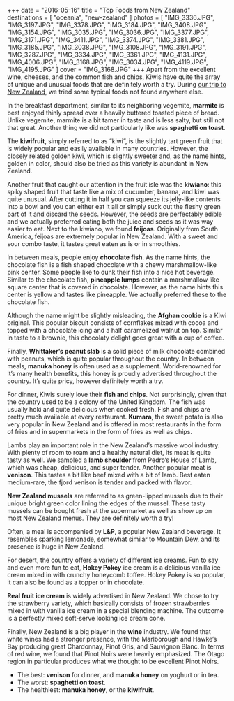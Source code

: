 +++
date    = "2016-05-16"
title   = "Top Foods from New Zealand"
destinations = [ "oceania", "new-zealand" ]
photos = [
  "IMG_3336.JPG", "IMG_3197.JPG", "IMG_3378.JPG", "IMG_3184.JPG", "IMG_3408.JPG",
  "IMG_3154.JPG", "IMG_3035.JPG", "IMG_3036.JPG", "IMG_3377.JPG", "IMG_3171.JPG",
  "IMG_3411.JPG", "IMG_3374.JPG", "IMG_3381.JPG", "IMG_3185.JPG", "IMG_3038.JPG",
  "IMG_3108.JPG", "IMG_3191.JPG", "IMG_3287.JPG", "IMG_3334.JPG", "IMG_3361.JPG",
  "IMG_4131.JPG", "IMG_4006.JPG", "IMG_3168.JPG", "IMG_3034.JPG", "IMG_4119.JPG",
  "IMG_4195.JPG"
]
cover = "IMG_3168.JPG"
+++
Apart from the excellent wine, cheeses, and the common fish and chips, Kiwis have quite the array of unique and unusual foods that are definitely worth a try. During [our trip to New Zealand](/new-zealand-by-campervan/), we tried some typical foods not found anywhere else.
<!--more-->
In the breakfast department, similar to its neighboring vegemite, **marmite** is best enjoyed thinly spread over a heavily buttered toasted piece of bread. Unlike vegemite, marmite is a bit tamer in taste and is less salty, but still not that great. Another thing we did not particularly like was **spaghetti on toast**.

The **kiwifruit**, simply referred to as “kiwi”, is the slightly tart green fruit that is widely popular and easily available in many countries. However, the closely related golden kiwi, which is slightly sweeter and, as the name hints, golden in color, should also be tried as this variety is abundant in New Zealand.

Another fruit that caught our attention in the fruit isle was the **kiwiano**: this spiky shaped fruit that taste like a mix of cucumber, banana, and kiwi was quite unusual. After cutting it in half you can squeeze its jelly-like contents into a bowl and you can either eat it all or simply suck out the fleshy green part of it and discard the seeds. However, the seeds are perfectably edible and we actually preferred eating both the juice and seeds as it was way easier to eat. Next to the kiwiano, we found **feijoas**. Originally from South America, feijoas are extremely popular in New Zealand. With a sweet and sour combo taste, it tastes great eaten as is or in smoothies.

In between meals, people enjoy **chocolate fish**. As the name hints, the chocolate fish is a fish shaped chocolate with a chewy marshmallow-like pink center. Some people like to dunk their fish into a nice hot beverage.
Similar to the chocolate fish, **pineapple lumps** contain a marshmallow like square center that is covered in chocolate. However, as the name hints this center is yellow and tastes like pineapple. We actually preferred these to the chocolate fish.

Although the name might be slightly misleading, the **Afghan cookie** is a Kiwi original. This popular biscuit consists of cornflakes mixed with cocoa and topped with a chocolate icing and a half caramelized walnut on top. Similar in taste to a brownie, this chocolaty delight goes great with a cup of coffee.

Finally, **Whittaker’s peanut slab** is a solid piece of milk chocolate combined with peanuts, which is quite popular throughout the country. In between meals, **manuka honey** is often used as a supplement. World-renowned for it’s many health benefits, this honey is proudly advertised throughout the country. It’s quite pricy, however definitely worth a try.

For dinner, Kiwis surely love their **fish and chips**. Not surprisingly, given that the country used to be a colony of the United Kingdom. The fish was usually hoki and quite delicious when cooked fresh. Fish and chips are pretty much available at every restaurant. **Kumara**, the sweet potato is also very popular in New Zealand and is offered in most restaurants in the form of fries and in supermarkets in the form of fries as well as chips.

Lambs play an important role in the New Zealand’s massive wool industry. With plenty of room to roam and a healthy natural diet, its meat is quite tasty as well. We sampled a **lamb shoulder** from Pedro’s House of Lamb, which was cheap, delicious, and super tender. Another popular meat is **venison**. This tastes a bit like beef mixed with a bit of lamb. Best eaten medium-rare, the fjord venison is tender and packed with flavor.

**New Zealand mussels** are referred to as green-lipped mussels due to their unique bright green color lining the edges of the mussel. These tasty mussels can be bought fresh at the supermarket as well as show up on most New Zealand menus. They are definitely worth a try!

Often, a meal is accompanied by **L&P**, a popular New Zealand beverage. It resembles sparking lemonade, somewhat similar to Mountain Dew, and its presence is huge in New Zealand.

For desert, the country offers a variety of different ice creams. Fun to say and even more fun to eat, **Hokey Pokey** ice cream is a delicious vanilla ice cream mixed in with crunchy honeycomb toffee. Hokey Pokey is so popular, it can also be found as a topper or in chocolate.

**Real fruit ice cream** is widely advertised in New Zealand. We chose to try the strawberry variety, which basically consists of frozen strawberries mixed in with vanilla ice cream in a special blending machine. The outcome is a perfectly mixed soft-serve looking ice cream cone.

Finally, New Zealand is a big player in the **wine** industry. We found that white wines had a stronger presence, with the Marlborough and Hawke’s Bay producing great Chardonnay, Pinot Gris, and Sauvignon Blanc. In terms of red wine, we found that Pinot Noirs were heavily emphasized. The Otago region in particular produces what we thought to be excellent Pinot Noirs.

* The best: **venison** for dinner, and **manuka honey** on yoghurt or in tea.
* The worst: **spaghetti on toast**.
* The healthiest: **manuka honey**, or the **kiwifruit**.